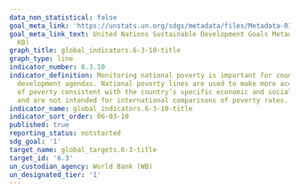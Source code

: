 ```yaml
---
data_non_statistical: false
goal_meta_link: 'https://unstats.un.org/sdgs/metadata/files/Metadata-01-02-01.pdf '
goal_meta_link_text: United Nations Sustainable Development Goals Metadata (PDF 98.2
  KB)
graph_title: global_indicators.6-3-10-title
graph_type: line
indicator_number: 6.3.10
indicator_definition: Monitoring national poverty is important for country-specific
  development agendas. National poverty lines are used to make more accurate estimates
  of poverty consistent with the country’s specific economic and social circumstances,
  and are not intended for international comparisons of poverty rates.
indicator_name: global_indicators.6-3-10-title
indicator_sort_order: 06-03-10
published: true
reporting_status: notstarted
sdg_goal: '1'
target_name: global_targets.6-3-title
target_id: '6.3'
un_custodian_agency: World Bank (WB)
un_designated_tier: '1'
---
```

